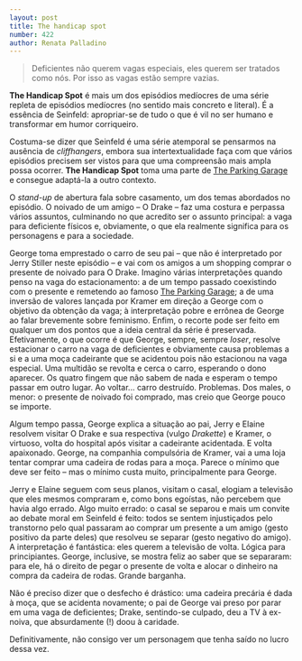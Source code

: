 ```yaml
---
layout: post
title: The handicap spot
number: 422
author: Renata Palladino
---
```


> Deficientes não querem vagas especiais, eles querem ser tratados como nós. Por isso as vagas estão sempre vazias.

**The Handicap Spot** é mais um dos episódios medíocres de uma série repleta de episódios medíocres (no sentido mais concreto e literal). É a essência de Seinfeld: apropriar-se de tudo o que é vil no ser humano e transformar em humor corriqueiro.

Costuma-se dizer que Seinfeld é uma série atemporal se pensarmos na ausência de *cliffhangers*, embora sua intertextualidade faça com que vários episódios precisem ser vistos para que uma compreensão mais ampla possa ocorrer. **The Handicap Spot** toma uma parte de <a title="The parking garage, com texto do Castrezana" href="http://movimentoseinfeld.com.br/the-parking-garage.html">The Parking Garage</a> e consegue adaptá-la a outro contexto.

O *stand-up* de abertura fala sobre casamento, um dos temas abordados no episódio. O noivado de um amigo – O Drake – faz uma costura e perpassa vários assuntos, culminando no que acredito ser o assunto principal: a vaga para deficiente físicos e, obviamente, o que ela realmente significa para os personagens e para a sociedade.

George toma emprestado o carro de seu pai – que não é interpretado por Jerry Stiller neste episódio – e vai com os amigos a um shopping comprar o presente de noivado para O Drake. Imagino várias interpretações quando penso na vaga do estacionamento: a de um tempo passado coexistindo com o presente e remetendo ao famoso <a title="The parking garage, com texto do Castrezana" href="http://movimentoseinfeld.com.br/the-parking-garage.html">The Parking Garage</a>; a de uma inversão de valores lançada por Kramer em direção a George com o objetivo da obtenção da vaga; à interpretação pobre e errônea de George ao falar brevemente sobre feminismo. Enfim, o recorte pode ser feito em qualquer um dos pontos que a ideia central da série é preservada.
Efetivamente, o que ocorre é que George, sempre, sempre *loser*, resolve estacionar o carro na vaga de deficientes e obviamente causa problemas a si e a uma moça cadeirante que se acidentou pois não estacionou na vaga especial. Uma multidão se revolta e cerca o carro, esperando o dono aparecer. Os quatro fingem que não sabem de nada e esperam o tempo passar em outro lugar. Ao voltar... carro destruído. Problemas. Dos males, o menor: o presente de noivado foi comprado, mas creio que George pouco se importe.

Algum tempo passa, George explica a situação ao pai, Jerry e Elaine resolvem visitar O Drake e sua respectiva (vulgo *Drakette*) e Kramer, o virtuoso, volta do hospital após visitar a cadeirante acidentada. E volta apaixonado. George, na companhia compulsória de Kramer, vai a uma loja tentar comprar uma cadeira de rodas para a moça. Parece o mínimo que deve ser feito – mas o mínimo custa muito, principalmente para George.

Jerry e Elaine seguem com seus planos, visitam o casal, elogiam a televisão que eles mesmos compraram e, como bons egoístas, não percebem que havia algo errado. Algo muito errado: o casal se separou e mais um convite ao debate moral em Seinfeld é feito: todos se sentem injustiçados pelo transtorno pelo qual passaram ao comprar um presente a um amigo (gesto positivo da parte deles) que resolveu se separar (gesto negativo do amigo). A interpretação é fantástica: eles querem a televisão de volta. Lógica para principiantes. George, inclusive, se mostra feliz ao saber que se separaram: para ele, há o direito de pegar o presente de volta e alocar o dinheiro na compra da cadeira de rodas. Grande barganha.

Não é preciso dizer que o desfecho é drástico: uma cadeira precária é dada à moça, que se acidenta novamente; o pai de George vai preso por parar em uma vaga de deficientes; Drake, sentindo-se culpado, deu a TV à ex-noiva, que absurdamente (!) doou à caridade.

Definitivamente, não consigo ver um personagem que tenha saído no lucro dessa vez.